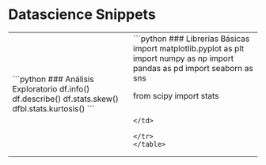 # Datascience Snippets

<table>
<tr>

<td>
```python
### Análisis Exploratorio
df.info()
df.describe()
df.stats.skew()
dfbl.stats.kurtosis()
```
</td>

<td>
```python
### Librerías Básicas
import matplotlib.pyplot as plt
import numpy as np
import pandas as pd
import seaborn as sns

from scipy import stats
```

</td>

</tr>
</table>
